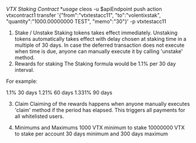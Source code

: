 *VTX Staking Contract*
**usage*
cleos -u $apiEndpoint push action vtxcontract1 transfer '{"from":"vtxtestacc11", "to":"volentixstak", "quantity":"1000.00000000 TEST", "memo":"30"}' -p vtxtestacc11



1. Stake / Unstake
Staking tokens takes effect immediately. Unstaking tokens automatically takes effect with delay chosen at staking time in a multiple of 30 days. 
In case the deferred transaction does not execute when time is due, anyone can manually execute it by calling 'unstake' method.
2. Rewards for staking
The Staking formula would be 1.1% per 30 day interval.


For example: 

1.1% 30 days
1.21% 60 days
1.331% 90 days

3. Claim
Claiming of the rewards happens when anyone manually executes 'claim' method if the period has elapsed. This triggers all payments for all whitelisted users.

4. Minimums and Maximums
1000 VTX minimum to stake
10000000 VTX to stake per account
30 days minimum and 300 days maximum
